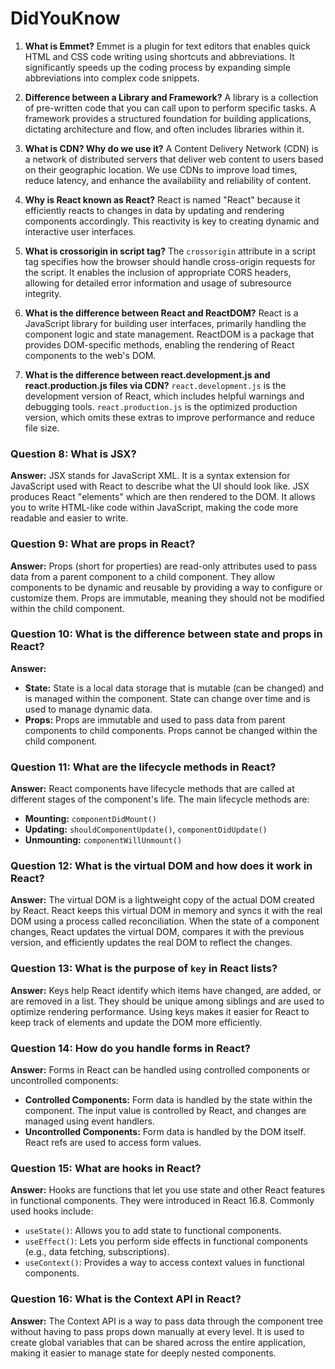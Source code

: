 # DidYouKnow

1.  **What is Emmet?** 
   Emmet is a plugin for text editors that enables quick HTML and CSS code writing using shortcuts and abbreviations. It significantly speeds up the coding process by expanding simple abbreviations into complex code snippets.
    
2.  **Difference between a Library and Framework?** 
   A library is a collection of pre-written code that you can call upon to perform specific tasks. A framework provides a structured foundation for building applications, dictating architecture and flow, and often includes libraries within it.
    
3.  **What is CDN? Why do we use it?** 
   A Content Delivery Network (CDN) is a network of distributed servers that deliver web content to users based on their geographic location. We use CDNs to improve load times, reduce latency, and enhance the availability and reliability of content.
    
4.  **Why is React known as React?**
    React is named "React" because it efficiently reacts to changes in data by updating and rendering components accordingly. This reactivity is key to creating dynamic and interactive user interfaces.
    
5.  **What is crossorigin in script tag?**
    The `crossorigin` attribute in a script tag specifies how the browser should handle cross-origin requests for the script. It enables the inclusion of appropriate CORS headers, allowing for detailed error information and usage of subresource integrity.
    
6.  **What is the difference between React and ReactDOM?** 
   React is a JavaScript library for building user interfaces, primarily handling the component logic and state management. ReactDOM is a package that provides DOM-specific methods, enabling the rendering of React components to the web's DOM.
    
7.  **What is the difference between react.development.js and react.production.js files via CDN?**
    `react.development.js` is the development version of React, which includes helpful warnings and debugging tools. `react.production.js` is the optimized production version, which omits these extras to improve performance and reduce file size.


### Question 8: What is JSX?
**Answer:** JSX stands for JavaScript XML. It is a syntax extension for JavaScript used with React to describe what the UI should look like. JSX produces React "elements" which are then rendered to the DOM. It allows you to write HTML-like code within JavaScript, making the code more readable and easier to write.

### Question 9: What are props in React?
**Answer:** Props (short for properties) are read-only attributes used to pass data from a parent component to a child component. They allow components to be dynamic and reusable by providing a way to configure or customize them. Props are immutable, meaning they should not be modified within the child component.

### Question 10: What is the difference between state and props in React?
**Answer:** 
- **State:** State is a local data storage that is mutable (can be changed) and is managed within the component. State can change over time and is used to manage dynamic data.
- **Props:** Props are immutable and used to pass data from parent components to child components. Props cannot be changed within the child component.

### Question 11: What are the lifecycle methods in React?
**Answer:** React components have lifecycle methods that are called at different stages of the component's life. The main lifecycle methods are:
- **Mounting:** `componentDidMount()`
- **Updating:** `shouldComponentUpdate()`, `componentDidUpdate()`
- **Unmounting:** `componentWillUnmount()`

### Question 12: What is the virtual DOM and how does it work in React?
**Answer:** The virtual DOM is a lightweight copy of the actual DOM created by React. React keeps this virtual DOM in memory and syncs it with the real DOM using a process called reconciliation. When the state of a component changes, React updates the virtual DOM, compares it with the previous version, and efficiently updates the real DOM to reflect the changes.

### Question 13: What is the purpose of `key` in React lists?
**Answer:** Keys help React identify which items have changed, are added, or are removed in a list. They should be unique among siblings and are used to optimize rendering performance. Using keys makes it easier for React to keep track of elements and update the DOM more efficiently.

### Question 14: How do you handle forms in React?
**Answer:** Forms in React can be handled using controlled components or uncontrolled components:
- **Controlled Components:** Form data is handled by the state within the component. The input value is controlled by React, and changes are managed using event handlers.
- **Uncontrolled Components:** Form data is handled by the DOM itself. React refs are used to access form values.

### Question 15: What are hooks in React?
**Answer:** Hooks are functions that let you use state and other React features in functional components. They were introduced in React 16.8. Commonly used hooks include:
- `useState()`: Allows you to add state to functional components.
- `useEffect()`: Lets you perform side effects in functional components (e.g., data fetching, subscriptions).
- `useContext()`: Provides a way to access context values in functional components.

### Question 16: What is the Context API in React?
**Answer:** The Context API is a way to pass data through the component tree without having to pass props down manually at every level. It is used to create global variables that can be shared across the entire application, making it easier to manage state for deeply nested components.



